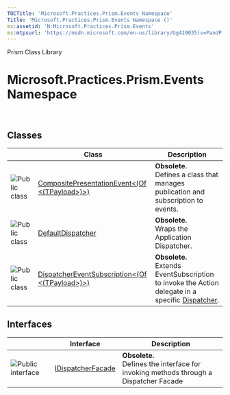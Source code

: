 ```yaml
---
TOCTitle: 'Microsoft.Practices.Prism.Events Namespace'
Title: 'Microsoft.Practices.Prism.Events Namespace ()'
ms:assetid: 'N:Microsoft.Practices.Prism.Events'
ms:mtpsurl: 'https://msdn.microsoft.com/en-us/library/Gg419035(v=PandP.50)'
---
```


Prism Class Library

Microsoft.Practices.Prism.Events Namespace
==========================================

 

Classes
-------

<span id="classToggle"></span>
<table>

<thead>
<tr class="header">
<th> </th>
<th>Class</th>
<th>Description</th>
</tr>
</thead>
<tbody>
<tr class="odd">
<td><img src="https://msdn.microsoft.com/en-us/Gg419035.pubclass(en-us,PandP.50).gif" title="Public class" /></td>
<td><a href="https://msdn.microsoft.com/t:microsoft.practices.prism.events.compositepresentationevent%601">CompositePresentationEvent&lt;(Of &lt;(TPayload&gt;)&gt;)</a></td>
<td><strong>Obsolete.</strong>
<div class="summary">
Defines a class that manages publication and subscription to events.
</div></td>
</tr>
<tr class="even">
<td><img src="https://msdn.microsoft.com/en-us/Gg419035.pubclass(en-us,PandP.50).gif" title="Public class" /></td>
<td><a href="https://msdn.microsoft.com/t:microsoft.practices.prism.events.defaultdispatcher">DefaultDispatcher</a></td>
<td><strong>Obsolete.</strong>
<div class="summary">
Wraps the Application Dispatcher.
</div></td>
</tr>
<tr class="odd">
<td><img src="https://msdn.microsoft.com/en-us/Gg419035.pubclass(en-us,PandP.50).gif" title="Public class" /></td>
<td><a href="https://msdn.microsoft.com/t:microsoft.practices.prism.events.dispatchereventsubscription%601">DispatcherEventSubscription&lt;(Of &lt;(TPayload&gt;)&gt;)</a></td>
<td><strong>Obsolete.</strong>
<div class="summary">
Extends EventSubscription to invoke the Action delegate in a specific <a href="http://msdn.microsoft.com/en-us/library/ms615907">Dispatcher</a>.
</div></td>
</tr>
</tbody>
</table>

Interfaces
----------

<span id="interfaceToggle"></span>
<table>

<thead>
<tr class="header">
<th> </th>
<th>Interface</th>
<th>Description</th>
</tr>
</thead>
<tbody>
<tr class="odd">
<td><img src="https://msdn.microsoft.com/en-us/Gg419035.pubinterface(en-us,PandP.50).gif" title="Public interface" /></td>
<td><a href="https://msdn.microsoft.com/t:microsoft.practices.prism.events.idispatcherfacade">IDispatcherFacade</a></td>
<td><strong>Obsolete.</strong>
<div class="summary">
Defines the interface for invoking methods through a Dispatcher Facade
</div></td>
</tr>
</tbody>
</table>

